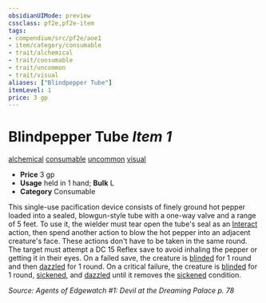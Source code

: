 ```yaml
---
obsidianUIMode: preview
cssclass: pf2e,pf2e-item
tags:
- compendium/src/pf2e/aoe1
- item/category/consumable
- trait/alchemical
- trait/consumable
- trait/uncommon
- trait/visual
aliases: ["Blindpepper Tube"]
itemLevel: 1
price: 3 gp
---
```

# Blindpepper Tube *Item 1*  
[alchemical](../../../rules/traits/alchemical.md)  [consumable](../../../rules/traits/consumable.md)  [uncommon](../../../rules/traits/uncommon.md)  [visual](../../../rules/traits/visual.md)  

- **Price** 3 gp
- **Usage** held in 1 hand; **Bulk** L
- **Category** Consumable

This single-use pacification device consists of finely ground hot pepper loaded into a sealed, blowgun-style tube with a one-way valve and a range of 5 feet. To use it, the wielder must tear open the tube's seal as an [Interact](../../../rules/actions/interact.md) action, then spend another action to blow the hot pepper into an adjacent creature's face. These actions don't have to be taken in the same round. The target must attempt a DC 15 Reflex save to avoid inhaling the pepper or getting it in their eyes. On a failed save, the creature is [blinded](../../../rules/conditions.md#Blinded) for 1 round and then [dazzled](../../../rules/conditions.md#Dazzled) for 1 round. On a critical failure, the creature is [blinded](../../../rules/conditions.md#Blinded) for 1 round, [sickened](../../../rules/conditions.md#Sickened), and [dazzled](../../../rules/conditions.md#Dazzled) until it removes the [sickened](../../../rules/conditions.md#Sickened) condition.

*Source: Agents of Edgewatch #1: Devil at the Dreaming Palace p. 78*
